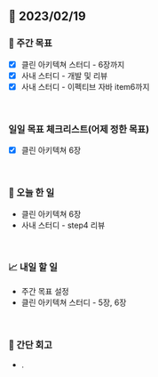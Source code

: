 ## 📅 2023/02/19


### 👏 주간 목표

- [x] 클린 아키텍쳐 스터디 - 6장까지
- [x] 사내 스터디 - 개발 및 리뷰
- [x] 사내 스터디 - 이펙티브 자바 item6까지

<br/>

### 일일 목표 체크리스트(어제 정한 목표)

- [x] 클린 아키텍쳐 6장

<br/>

### 💯 오늘 한 일

- 클린 아키텍쳐 6장
- 사내 스터디 - step4 리뷰

<br/>

### 📈 내일 할 일

- 주간 목표 설정
- 클린 아키텍쳐 스터디 - 5장, 6장
  
<br/>

### 🤔 간단 회고

- .
 
